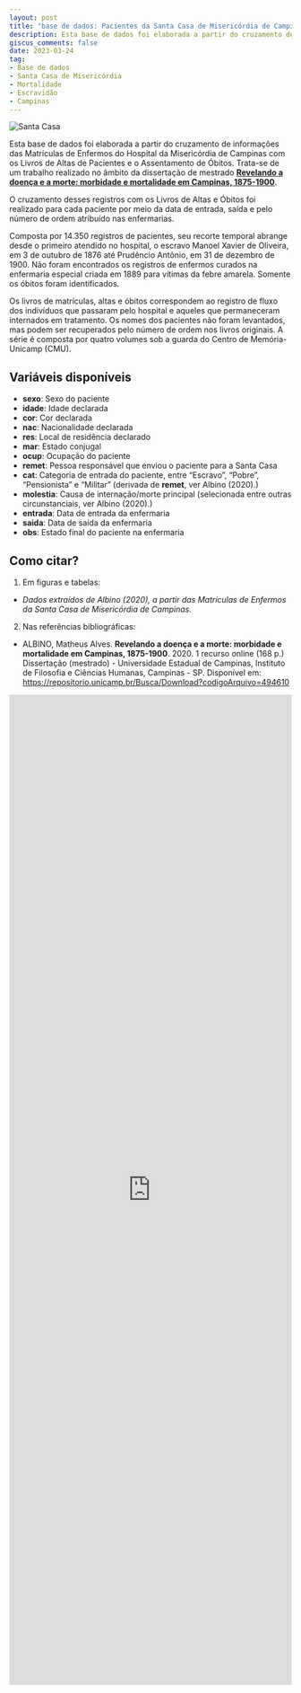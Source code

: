 ```yaml
---
layout: post
title: "base de dados: Pacientes da Santa Casa de Misericórdia de Campinas, 1876-1900"
description: Esta base de dados foi elaborada a partir do cruzamento de informações das Matrículas de Enfermos do Hospital da Misericórdia de Campinas com os Livros de Altas de Pacientes e o Assentamento de Óbitos.
giscus_comments: false
date: 2023-03-24
tag:
- Base de dados
- Santa Casa de Misericórdia
- Mortalidade
- Escravidão
- Campinas
---
```


![Santa Casa](https://www.matheusalbino.com/assets/images/matricula-min.png)

Esta base de dados foi elaborada a partir do cruzamento de informações
das Matrículas de Enfermos do Hospital da Misericórdia de Campinas com
os Livros de Altas de Pacientes e o Assentamento de Óbitos. Trata-se de
um trabalho realizado no âmbito da dissertação de mestrado [**Revelando
a doença e a morte: morbidade e mortalidade em Campinas,
1875-1900**](https://repositorio.unicamp.br/Busca/Download?codigoArquivo=494610).

O cruzamento desses registros com os Livros de Altas e Óbitos foi
realizado para cada paciente por meio da data de entrada, saída e pelo
número de ordem atribuído nas enfermarias.

Composta por 14.350 registros de pacientes, seu recorte temporal abrange
desde o primeiro atendido no hospital, o escravo Manoel Xavier de
Oliveira, em 3 de outubro de 1876 até Prudêncio Antônio, em 31 de
dezembro de 1900. Não foram encontrados os registros de enfermos curados
na enfermaria especial criada em 1889 para vítimas da febre amarela.
Somente os óbitos foram identificados.

Os livros de matrículas, altas e óbitos correspondem ao registro de
fluxo dos indivíduos que passaram pelo hospital e aqueles que
permaneceram internados em tratamento. Os nomes dos pacientes não foram
levantados, mas podem ser recuperados pelo número de ordem nos livros
originais. A série é composta por quatro volumes sob a guarda do Centro
de Memória-Unicamp (CMU).

## Variáveis disponíveis

- **sexo**: Sexo do paciente
- **idade**: Idade declarada
- **cor**: Cor declarada
- **nac**: Nacionalidade declarada
- **res**: Local de residência declarado
- **mar**: Estado conjugal
- **ocup**: Ocupação do paciente
- **remet**: Pessoa responsável que enviou o paciente para a Santa Casa
- **cat**: Categoria de entrada do paciente, entre “Escravo”, “Pobre”,
  “Pensionista” e “Militar” (derivada de **remet**, ver Albino (2020).)
- **molestia**: Causa de internação/morte principal (selecionada entre
  outras circunstanciais, ver Albino (2020).)
- **entrada**: Data de entrada da enfermaria
- **saida**: Data de saída da enfermaria
- **obs**: Estado final do paciente na enfermaria

## Como citar?

1.  Em figuras e tabelas:
- *Dados extraídos de Albino (2020), a partir das Matrículas de Enfermos
  da Santa Casa de Misericórdia de Campinas.*

2.  Nas referências bibliográficas:

- ALBINO, Matheus Alves. **Revelando a doença e a morte: morbidade e
  mortalidade em Campinas, 1875-1900**. 2020. 1 recurso online (168 p.)
  Dissertação (mestrado) - Universidade Estadual de Campinas, Instituto
  de Filosofia e Ciências Humanas, Campinas - SP. Disponível em:
  <https://repositorio.unicamp.br/Busca/Download?codigoArquivo=494610>

 <!-- <iframe src="https://www.matheusalbino.com/SCMC_DT.html" title="Base de Dados: Pacientes da Santa Casa de Misericórdia" style="position: relative; height: auto; width: 100%; border: none; margin: 40px; padding: 40px"></iframe>  -->

<div style="position:relative; width:100%; height:0px; padding-bottom:350%;">
    <iframe style="position:absolute; left:0; top:0; width:100%; height:100%; border: none"
        src="https://www.matheusalbino.com/SCMC.html">
    </iframe>
</div>

<!-- <object data="https://www.matheusalbino.com/SCMC_DT.html" style="position:relative; width:100%; height:0px; padding-bottom:500%">
     <iframe src="https://www.matheusalbino.com/SCMC_DT.html" title="Base de Dados: Pacientes da Santa Casa de Misericórdia" style="position: relative; height: auto; width: 100%; border: none; margin: 40px; padding: 40px"></iframe> 
    Error: Embedded data could not be displayed.
</object> -->
